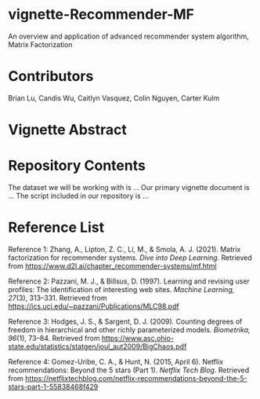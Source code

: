 # vignette-Recommender-MF
An overview and application of advanced recommender system algorithm, Matrix Factorization

# Contributors
Brian Lu, Candis Wu, Caitlyn Vasquez, Colin Nguyen, Carter Kulm

# Vignette Abstract


# Repository Contents
The dataset we will be working with is ...
Our primary vignette document is ... 
The script included in our repository is ...

# Reference List
Reference 1: Zhang, A., Lipton, Z. C., Li, M., & Smola, A. J. (2021). Matrix factorization for recommender systems. *Dive into Deep Learning*. Retrieved from https://www.d2l.ai/chapter_recommender-systems/mf.html

Reference 2: Pazzani, M. J., & Billsus, D. (1997). Learning and revising user profiles: The identification of interesting web sites. *Machine Learning, 27*(3), 313–331. Retrieved from https://ics.uci.edu/~pazzani/Publications/MLC98.pdf

Reference 3: Hodges, J. S., & Sargent, D. J. (2009). Counting degrees of freedom in hierarchical and other richly parameterized models. *Biometrika, 96*(1), 73–84. Retrieved from https://www.asc.ohio-state.edu/statistics/statgen/joul_aut2009/BigChaos.pdf

Reference 4: Gomez-Uribe, C. A., & Hunt, N. (2015, April 6). Netflix recommendations: Beyond the 5 stars (Part 1). *Netflix Tech Blog*. Retrieved from https://netflixtechblog.com/netflix-recommendations-beyond-the-5-stars-part-1-55838468f429


